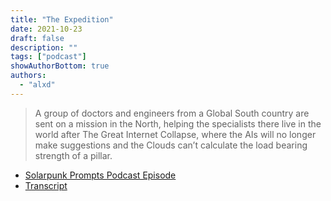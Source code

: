 ```yaml
---
title: "The Expedition"
date: 2021-10-23
draft: false
description: ""
tags: ["podcast"]
showAuthorBottom: true
authors:
  - "alxd"
---
```


> A group of doctors and engineers from a Global South country are sent on a mission in the North, helping the specialists there live in the world after The Great Internet Collapse, where the AIs will no longer make suggestions and the Clouds can’t calculate the load bearing strength of a pillar.


- [Solarpunk Prompts Podcast Episode](https://podcast.tomasino.org/@SolarpunkPrompts/episodes/the-expedition)
- [Transcript](https://wiki.tomasino.org/writing/Solarpunk-Prompts---The-Expedition)
